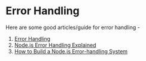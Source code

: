 # Error Handling

Here are some good articles/guide for error handling -
1. [Error Handling](https://expressjs.com/en/guide/error-handling.html)
2. [Node.js Error Handling Explained](https://www.loggly.com/blog/node-js-error-handling/)
3. [How to Build a Node.js Error-handling System](https://www.toptal.com/nodejs/node-js-error-handling)
